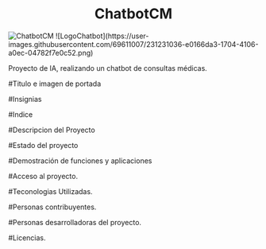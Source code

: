 <h1 aling="Center">
    <h1 align="center">ChatbotCM</h1>
    <img src="https://user-images.githubusercontent.com/69611007/231231036-e0166da3-1704-4106-a0ec-04782f7e0c52.png" alt="ChatbotCM">
</H1>    
![LogoChatbot](https://user-images.githubusercontent.com/69611007/231231036-e0166da3-1704-4106-a0ec-04782f7e0c52.png)


Proyecto de IA, realizando un chatbot de consultas médicas.

#Titulo e imagen de portada

#Insignias

#Indice

#Descripcion del Proyecto

#Estado del proyecto

#Demostración de funciones y aplicaciones

#Acceso al proyecto.

#Teconologias Utilizadas.

#Personas contribuyentes.

#Personas desarrolladoras del proyecto.

#Licencias.


